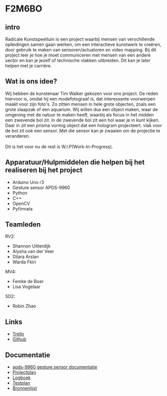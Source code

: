 # F2M6BO

## intro
Radicale Kunstspeeltuin is een project waarbij mensen van verschillende opleidingen samen gaan werken, om een interactieve kunstwerk te creëren, door gebruik te maken van sensoren/actuatoren en video mapping. Bij dit project leer je hoe je moet communiceren met mensen van een andere sector 
en kan je jezelf of technische vlakken uitbreiden. Dit kan je later helpen met je carrière.

## Wat is ons idee?
Wij hebben de kunstenaar Tim Walker gekozen voor ons project. De reden hiervoor is, omdat hij een modefotograaf is, dat interessante voorwerpen maakt voor zijn foto's. Zo zitten mensen in hele grote objecten, zoals een grote slaapzak of een aquarium. Wij willen dus een object maken, waar de omgeving met de natuur te maken heeft, waarbij als focus in het midden een zwevende bol zit. In de zwevende bol zit een hol waar je in kunt kijken. Daar in zit een prisma vormig object dat een hologram projecteert. vlak voor de bol zit ook een sensor. Met die sensor kan je zwaaien om de projectie te veranderen.<br> 
<br>Dit is het voor nu de rest is W.I.P(Work-In-Progress).


## Apparatuur/Hulpmiddelen die helpen bij het realiseren bij het project
* Arduino Uno r3
* Gesture sensor APDS-9960
* Python
* C++
* OpenCV
* Pyfirmata

## Teamleden
RV2:
* Shannon Uitterdijk
* Alysha van der Veer
* Dilara Arslan
* Warda Fkiri

MV4:
* Femke de Boer
* Lisa Vogelaar

SD2:
* Robin Zhao

## Links
* <a href="https://trello.com/b/R491YBPD/kunstspeeltuin">Trello</a>
* <a href="https://github.com/Robinzhao69/F2M6BO">Github</a>

## Documentatie
* <a href="https://docs.broadcom.com/doc/AV02-4191EN">apds-9960 gesture sensor documentatie</a>
* <a href="https://docs.google.com/document/d/1jdOSY501TFC_xKfTrklLGI1Mb3KlsrbsY9dTBqY9nLU/edit?usp=sharing">Projectplan</a>
* <a href="https://drive.google.com/file/d/1bcvI3z0uc27MO8nCCzleY4_bi9znAKTC/view?usp=sharing">Logboek</a>
* <a href="https://drive.google.com/file/d/11OyRQCPI15Yr5wzmaQzyDgKlPTjHeA_I/view?usp=sharing">Testplan</a>
* <a href="https://docs.google.com/document/d/1cS_3TuEAZBjPr4Ny9Ojf03lDwFN8LejRUYkO7ugG8hU/edit?usp=sharing">Bronnenlijst</a>
